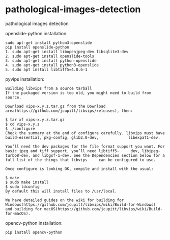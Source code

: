 # pathological-images-detection
pathological images detection


openslide-python installation:

    sudo apt-get install python3-openslide
    pip install openslide-python
    1. sudo apt-get install libopenjpeg-dev libsqlite3-dev 
    2. sudo apt-get install openslide-tools 
    3. sudo apt-get install python-openslide 
    4. sudo apt-get install python3-openslide
    5. sudo apt install libtiff5=4.0.6-1

  
pyvips installation:

    Building libvips from a source tarball
    If the packaged version is too old, you might need to build from source.

    Download vips-x.y.z.tar.gz from the Download area(https://github.com/jcupitt/libvips/releases), then:

    $ tar xf vips-x.y.z.tar.gz
    $ cd vips-x.y.z
    $ ./configure
    Check the summary at the end of configure carefully. libvips must have build-essential, pkg-config, glib2.0-dev,             libexpat1-dev.

    You’ll need the dev packages for the file format support you want. For basic jpeg and tiff support, you’ll need libtiff5-     dev, libjpeg-turbo8-dev, and libgsf-1-dev. See the Dependencies section below for a full list of the things that libvips     can be configured to use.

    Once configure is looking OK, compile and install with the usual:

    $ make
    $ sudo make install
    $ sudo ldconfig
    By default this will install files to /usr/local.

    We have detailed guides on the wiki for building for Windows(https://github.com/jcupitt/libvips/wiki/Build-for-Windows)       and building for macOS(https://github.com/jcupitt/libvips/wiki/Build-for-macOS).
  
  
opencv-python installation:

    pip install opencv-python
  
